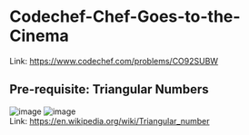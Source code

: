 # Codechef-Chef-Goes-to-the-Cinema
Link: https://www.codechef.com/problems/CO92SUBW
## Pre-requisite: Triangular Numbers
![image](https://user-images.githubusercontent.com/51401355/146667859-f48156d7-59bd-4592-a5f2-f39f96f21f23.png)
![image](https://user-images.githubusercontent.com/51401355/146667866-0aabdde6-8565-4300-a40a-c510e558dc26.png)  
Link: https://en.wikipedia.org/wiki/Triangular_number
